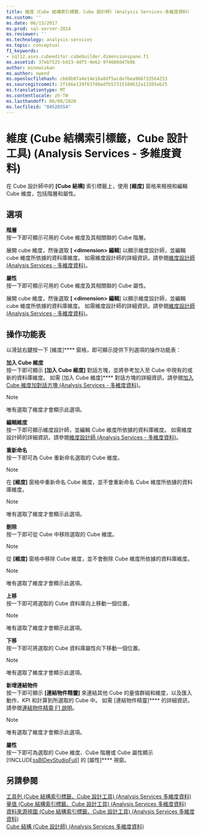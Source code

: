 ```yaml
---
title: 維度（Cube 結構索引標籤，Cube 設計師）（Analysis Services-多維度資料） |Microsoft Docs
ms.custom: ''
ms.date: 06/13/2017
ms.prod: sql-server-2014
ms.reviewer: ''
ms.technology: analysis-services
ms.topic: conceptual
f1_keywords:
- sql12.asvs.cubeeditor.cubebuilder.dimensionspane.f1
ms.assetid: 37eb7525-b423-4df5-9e62-9f4680d47b9b
author: minewiskan
ms.author: owend
ms.openlocfilehash: cb68b07a4e14e16a8df5acde7bea986733564253
ms.sourcegitcommit: 2f166e139f637d6edfb5731510d632a13205eb25
ms.translationtype: MT
ms.contentlocale: zh-TW
ms.lasthandoff: 06/08/2020
ms.locfileid: "84528554"
---
```

# <a name="dimensions-cube-structure-tab-cube-designer-analysis-services---multidimensional-data"></a>維度 (Cube 結構索引標籤，Cube 設計工具) (Analysis Services - 多維度資料)
  在 Cube 設計師中的 **[Cube 結構]** 索引標籤上，使用 **[維度]** 窗格來檢視和編輯 Cube 維度，包括階層和屬性。  
  
## <a name="options"></a>選項  
 **階層**  
 按一下即可顯示可用的 Cube 維度及其相關聯的 Cube 階層。  
  
 展開 cube 維度，然後選取 **[ \<dimension> 編輯**] 以顯示維度設計師，並編輯 cube 維度所依據的資料庫維度。 如需維度設計師的詳細資訊，請參閱[維度設計師 &#40;Analysis Services - 多維度資料&#41;](dimension-designer-analysis-services-multidimensional-data.md)。  
  
 **屬性**  
 按一下即可顯示可用的 Cube 維度及其相關聯的 Cube 屬性。  
  
 展開 cube 維度，然後選取 **[ \<dimension> 編輯**] 以顯示維度設計師，並編輯 cube 維度所依據的資料庫維度。 如需維度設計師的詳細資訊，請參閱[維度設計師 &#40;Analysis Services - 多維度資料&#41;](dimension-designer-analysis-services-multidimensional-data.md)。  
  
## <a name="context-menu"></a>操作功能表  
 以滑鼠右鍵按一下 [維度]**** 窗格，即可顯示提供下列選項的操作功能表：  
  
 **加入 Cube 維度**  
 按一下即可顯示 **[加入 Cube 維度]** 對話方塊，並將參考加入至 Cube 中現有的或新的資料庫維度。 如需 [加入 Cube 維度]**** 對話方塊的詳細資訊，請參閱[加入 Cube 維度加對話方塊 &#40;Analysis Services - 多維度資料&#41;](add-cube-dimension-dialog-box-analysis-services-multidimensional-data.md)。  
  
> [!NOTE]  
>  唯有選取了維度才會顯示此選項。  
  
 **編輯維度**  
 按一下即可顯示維度設計師，並編輯 Cube 維度所依據的資料庫維度。 如需維度設計師的詳細資訊，請參閱[維度設計師 &#40;Analysis Services - 多維度資料&#41;](dimension-designer-analysis-services-multidimensional-data.md)。  
  
 **重新命名**  
 按一下即可為 Cube 重新命名選取的 Cube 維度。  
  
> [!NOTE]  
>   在 **[維度]** 窗格中重新命名 Cube 維度，並不會重新命名 Cube 維度所依據的資料庫維度。  
  
> [!NOTE]  
>  唯有選取了維度才會顯示此選項。  
  
 **刪除**  
 按一下即可從 Cube 中移除選取的 Cube 維度。  
  
> [!NOTE]  
>   從 **[維度]** 窗格中移除 Cube 維度，並不會刪除 Cube 維度所依據的資料庫維度。  
  
> [!NOTE]  
>  唯有選取了維度才會顯示此選項。  
  
 **上移**  
 按一下即可將選取的 Cube 資料庫向上移動一個位置。  
  
> [!NOTE]  
>  唯有選取了維度才會顯示此選項。  
  
 **下移**  
 按一下即可將選取的 Cube 資料庫屬性向下移動一個位置。  
  
> [!NOTE]  
>  唯有選取了維度才會顯示此選項。  
  
 **新增連結物件**  
 按一下即可顯示 **[連結物件精靈]** 來連結其他 Cube 的量值群組和維度，以及匯入動作、KPI 和計算到所選取的 Cube 中。 如需 [連結物件精靈]**** 的詳細資訊，請參閱[連結物件精靈 F1 說明](linked-object-wizard-f1-help.md)。  
  
> [!NOTE]  
>  唯有選取了維度才會顯示此選項。  
  
 **屬性**  
 按一下即可為選取的 Cube 維度、Cube 階層或 Cube 屬性顯示 [!INCLUDE[ssBIDevStudioFull](../includes/ssbidevstudiofull-md.md)] 的 [屬性]**** 視窗。  
  
## <a name="see-also"></a>另請參閱  
 [工具列 &#40;Cube 結構索引標籤、Cube 設計工具&#41; &#40;Analysis Services 多維度資料&#41;](toolbar-cube-structure-cube-designer-analysis-services-multidimensional-data.md)   
 [量值 &#40;Cube 結構索引標籤、Cube 設計工具&#41; &#40;Analysis Services 多維度資料&#41;](measures-cube-structure-cube-designer-analysis-services-multidimensional-data.md)   
 [資料來源視圖 &#40;Cube 結構索引標籤、Cube 設計工具&#41; &#40;Analysis Services 多維度資料&#41;](data-source-view-cube-designer-analysis-services-multidimensional-data.md)   
 [Cube 結構 &#40;Cube 設計師&#41; &#40;Analysis Services 多維度資料&#41;](cube-structure-cube-designer-analysis-services-multidimensional-data.md)  
  
  
